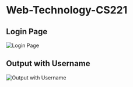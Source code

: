 # Web-Technology-CS221
## Login Page
![Login Page](https://github.com/priyanshun2017/Web-Technology-CS221/assets/105122300/3fc635ad-b24a-48d8-abd8-42fb0a0a229f)

## Output with Username
![Output with Username](https://github.com/priyanshun2017/Web-Technology-CS221/assets/105122300/5a2d20f0-d903-43a9-81ad-07999a542c4d)
